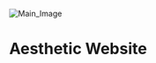 ![Main_Image](https://s10.gifyu.com/images/ezgif.com-gif-makercca0dc52ce6e1e38.gif)

<h1>Aesthetic Website</h1>
